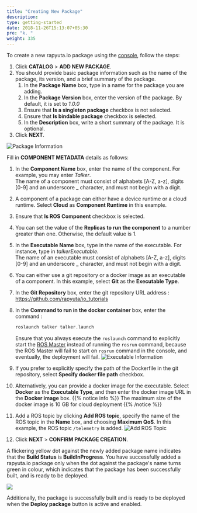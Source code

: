```yaml
---
title: "Creating New Package"
description:
type: getting-started
date: 2018-11-26T15:13:07+05:30
pre: "k. "
weight: 335
---
```

To create a new rapyuta.io package using the [console](https://closed-beta.rapyuta.io),
follow the steps:

1. Click **CATALOG** > **ADD NEW PACKAGE**.
2. You should provide basic package information such as the name of the
package, its version, and a brief summary of the package.
	1. In the **Package Name** box, type in a name for the package you are adding.
	2. In the **Package Version** box, enter the version of the package. By default,
	it is set to _1.0.0_
	3. Ensure that **Is a singleton package** checkbox is not selected.
	4. Ensure that **Is bindable package** checkbox is selected.
	4. In the **Description** box, write a short summary of the package. It is optional.
3. Click **NEXT**.

![Package Information](/images/getting-started/pkg-info.png?classes=border,shadow&width=20pc)

Fill in **COMPONENT METADATA** details as follows:

1. In the **Component Name** box, enter the name of the component. For example,
you may enter _Talker_.   
The name of a component must consist of alphabets [A-Z, a-z], digits [0-9]
and an underscore _ character, and must not begin with a digit.
2. A component of a package can either have a device runtime or a cloud runtime.
Select **Cloud** as **Component Runtime** in this example.
3. Ensure that **Is ROS Component** checkbox is selected.
4. You can set the value of the **Replicas to run the component** to a number
greater than one. Otherwise, the default value is 1.
5. In the **Executable Name** box, type in the name of the executable. For instance,
type in _talkerExecutable_.  
The name of an executable must consist of alphabets [A-Z, a-z], digits [0-9]
and an underscore _ character, and must not begin with a digit.
6. You can either use a git repository or a docker image as an executable of a
component. In this example, select **Git** as the **Executable Type**.
7. In the **Git Repository** box, enter the git repository URL address : https://github.com/rapyuta/io_tutorials
8. In the **Command to run in the docker container** box, enter the command :
	```bash
	roslaunch talker talker.launch
	```

	Ensure that you always execute the `roslaunch` command to explicitly start the [ROS
	Master](http://wiki.ros.org/Master) instead of running the `rosrun` command,
	because the ROS Master will fail to start on `rosrun` command in the console,
	and eventually, the deployment will fail.
	![Executable Information](/images/getting-started/exec-details.png?classes=border,shadow&width=40pc)
9. If you prefer to explicitly specify the path of the Dockerfile in the git repository,
select **Specify docker file path** checkbox.
10. Alternatively, you can provide a docker image for the executable. Select
**Docker** as the **Executable Type**, and then enter the docker image URL in the
**Docker image** box.
{{% notice info %}}
The maximum size of the docker image is 10 GB for cloud deployment
{{% /notice %}}
11. Add a ROS topic by clicking **Add ROS topic**, specify the name of
the ROS topic in the **Name** box, and choosing **Maximum QoS**. In this example,
the ROS topic `/telemetry` is added.
![Add ROS Topic](/images/getting-started/add-ros-topic.png?classes=border,shadow&width=40pc)
12. Click **NEXT** > **CONFIRM PACKAGE CREATION**.

A flickering yellow dot against the newly added package name indicates that
the **Build Status** is **BuildInProgress**. You have successfully added a
rapyuta.io package only when the dot against the package's name turns green in
colour, which indicates that the package has been successfully built, and is
ready to be deployed.

![](/images/getting-started/pkg-build-status.png?classes=border,shadow&width=40pc)

Additionally, the package is successfully built and is ready to be deployed
when the **Deploy package** button is active and enabled.
